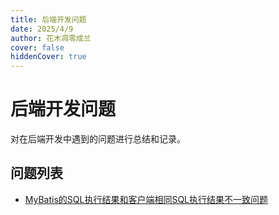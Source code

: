 ```yaml
---
title: 后端开发问题
date: 2025/4/9
author: 花木凋零成兰
cover: false
hiddenCover: true
---
```


# 后端开发问题

对在后端开发中遇到的问题进行总结和记录。

## 问题列表

- [MyBatis的SQL执行结果和客户端相同SQL执行结果不一致问题](./MyBatis的SQL执行结果和客户端相同SQL执行结果不一致问题.md)
